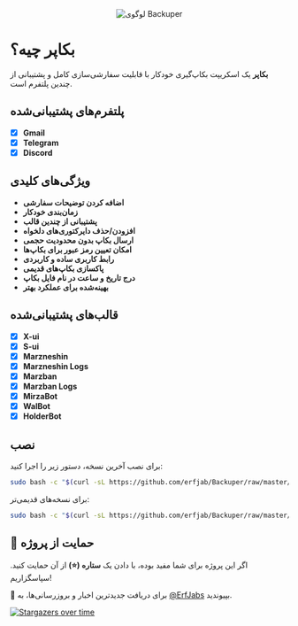 <div align="center">  
  <img src="https://github.com/user-attachments/assets/16cc16e2-f1e5-4ae8-9b5f-bbea33fa39bd" alt="لوگوی Backuper" />  
</div>  

# بکاپر چیه؟  
**بکاپر** یک اسکریپت بکاپ‌گیری خودکار با قابلیت سفارشی‌سازی کامل و پشتیبانی از چندین پلتفرم است.  

## پلتفرم‌های پشتیبانی‌شده  

- [x] **Gmail**  
- [x] **Telegram**  
- [x] **Discord**  

## ویژگی‌های کلیدی  

- **اضافه کردن توضیحات سفارشی**  
- **زمان‌بندی خودکار**  
- **پشتیبانی از چندین قالب**  
- **افزودن/حذف دایرکتوری‌های دلخواه**  
- **ارسال بکاپ بدون محدودیت حجمی**  
- **امکان تعیین رمز عبور برای بکاپ‌ها**  
- **رابط کاربری ساده و کاربردی**  
- **پاکسازی بکاپ‌های قدیمی**  
- **درج تاریخ و ساعت در نام فایل بکاپ**  
- **بهینه‌شده برای عملکرد بهتر**  

## قالب‌های پشتیبانی‌شده  

- [x] **X-ui**  
- [x] **S-ui**  
- [x] **Marzneshin**  
- [x] **Marzneshin Logs**  
- [x] **Marzban**  
- [x] **Marzban Logs**  
- [x] **MirzaBot**  
- [x] **WalBot**  
- [x] **HolderBot**  

## نصب  

برای نصب آخرین نسخه، دستور زیر را اجرا کنید:  

```bash  
sudo bash -c "$(curl -sL https://github.com/erfjab/Backuper/raw/master/backuper.sh)"  
```  

برای نسخه‌های قدیمی‌تر:  

```bash  
sudo bash -c "$(curl -sL https://github.com/erfjab/Backuper/raw/master/install.sh)"  
```  

## 💙 حمایت از پروژه  

اگر این پروژه برای شما مفید بوده، با دادن یک **ستاره (⭐)** از آن حمایت کنید. سپاسگزاریم!  

🔹 برای دریافت جدیدترین اخبار و بروزرسانی‌ها، به [@ErfJabs](https://t.me/erfjabs) بپیوندید.  

[![Stargazers over time](https://starchart.cc/erfjab/Backuper.svg?variant=adaptive)](https://starchart.cc/erfjab/Backuper)  